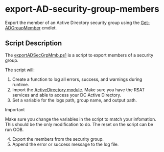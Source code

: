 # export-AD-security-group-members
Export the member of an Active Directory security group using the [Get-ADGroupMember](https://learn.microsoft.com/en-us/powershell/module/activedirectory/get-adgroupmember?view=windowsserver2022-ps) cmdlet.

## Script Description
The [exportADSecGrpMmb.ps1](./exportADSecGrpMmb.ps1) is a script to export members of a security group.

The script will:
1. Create a function to log all errors, success, and warnings during runtime.
2. Import the [ActiveDirectory module](https://learn.microsoft.com/en-us/powershell/module/activedirectory/?view=windowsserver2022-ps). Make sure you have the RSAT services and able to access your DC Active Directory.
3. Set a variable for the logs path, group name, and output path.
> [!IMPORTANT]  
> Make sure you change the variables in the script to match your infomation. This should be the only modification to do. The reset on the script can be run OOB.
4. Export the members from the security group.
5. Append the error or success message to the log file.

